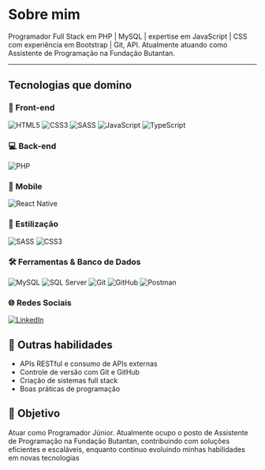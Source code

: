 # Sobre mim
Programador Full Stack em PHP | MySQL | expertise em JavaScript | CSS com experiência em Bootstrap | Git, API.
Atualmente atuando como Assistente de Programação na Fundação Butantan.


---

## Tecnologias que domino

### 🚀 Front-end
![HTML5](https://img.shields.io/badge/HTML5-E34F26?style=for-the-badge&logo=html5&logoColor=white)
![CSS3](https://img.shields.io/badge/CSS3-1572B6?style=for-the-badge&logo=css3&logoColor=white)
![SASS](https://img.shields.io/badge/SASS-CC6699?style=for-the-badge&logo=sass&logoColor=white)
![JavaScript](https://img.shields.io/badge/JavaScript-F7DF1E?style=for-the-badge&logo=javascript&logoColor=black)
![TypeScript](https://img.shields.io/badge/TypeScript-3178C6?style=for-the-badge&logo=typescript&logoColor=white)

### 💻 Back-end
![PHP](https://img.shields.io/badge/PHP-777BB4?style=for-the-badge&logo=php&logoColor=white)


### 📱 Mobile
![React Native](https://img.shields.io/badge/React_Native-20232A?style=for-the-badge&logo=react&logoColor=61DAFB)

### 🎨 Estilização
![SASS](https://img.shields.io/badge/SASS-CC6699?style=for-the-badge&logo=sass&logoColor=white)
![CSS3](https://img.shields.io/badge/CSS3-1572B6?style=for-the-badge&logo=css3&logoColor=white)

### 🛠 Ferramentas & Banco de Dados
![MySQL](https://img.shields.io/badge/MySQL-4479A1?style=for-the-badge&logo=mysql&logoColor=white)
![SQL Server](https://img.shields.io/badge/SQL_Server-CC2927?style=for-the-badge&logo=microsoft-sql-server&logoColor=white)
![Git](https://img.shields.io/badge/Git-F05032?style=for-the-badge&logo=git&logoColor=white)
![GitHub](https://img.shields.io/badge/GitHub-181717?style=for-the-badge&logo=github&logoColor=white)
![Postman](https://img.shields.io/badge/Postman-FF6C37?style=for-the-badge&logo=postman&logoColor=white)

### 🌐 Redes Sociais
[![LinkedIn](https://img.shields.io/badge/LinkedIn-0A66C2?style=for-the-badge&logo=linkedin&logoColor=white)](https://www.linkedin.com/public-profile/settings?lipi=urn%3Ali%3Apage%3Ad_flagship3_profile_self_edit_contact-info%3BsfIHZyv6SVCVflKOPi%2Brug%3D%3D)

## 🔧 Outras habilidades
- APIs RESTful e consumo de APIs externas  
- Controle de versão com Git e GitHub  
- Criação de sistemas full stack  
- Boas práticas de programação 

## 🎯 Objetivo
Atuar como Programador Júnior. Atualmente ocupo o posto de Assistente de Programação na Fundação Butantan, contribuindo com soluções eficientes e escaláveis, enquanto continuo evoluindo minhas habilidades em novas tecnologias
